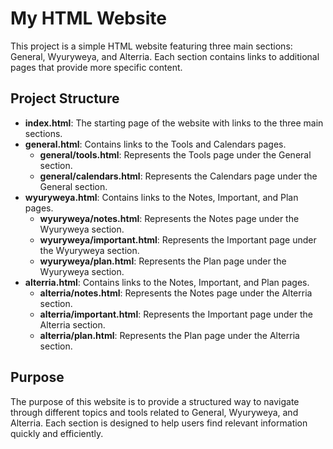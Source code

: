 # My HTML Website

This project is a simple HTML website featuring three main sections: General, Wyuryweya, and Alterria. Each section contains links to additional pages that provide more specific content.

## Project Structure

- **index.html**: The starting page of the website with links to the three main sections.
- **general.html**: Contains links to the Tools and Calendars pages.
  - **general/tools.html**: Represents the Tools page under the General section.
  - **general/calendars.html**: Represents the Calendars page under the General section.
- **wyuryweya.html**: Contains links to the Notes, Important, and Plan pages.
  - **wyuryweya/notes.html**: Represents the Notes page under the Wyuryweya section.
  - **wyuryweya/important.html**: Represents the Important page under the Wyuryweya section.
  - **wyuryweya/plan.html**: Represents the Plan page under the Wyuryweya section.
- **alterria.html**: Contains links to the Notes, Important, and Plan pages.
  - **alterria/notes.html**: Represents the Notes page under the Alterria section.
  - **alterria/important.html**: Represents the Important page under the Alterria section.
  - **alterria/plan.html**: Represents the Plan page under the Alterria section.

## Purpose

The purpose of this website is to provide a structured way to navigate through different topics and tools related to General, Wyuryweya, and Alterria. Each section is designed to help users find relevant information quickly and efficiently.